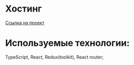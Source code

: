 # Хостинг

[Ссылка на проект](https://username-andrei.github.io/test_h2o/)

# Используемые технологии:

TypeScript, React, Redux(toolkit), React router;
